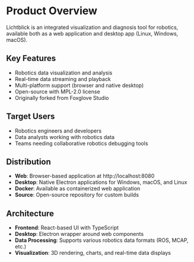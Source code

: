 # Product Overview

Lichtblick is an integrated visualization and diagnosis tool for robotics, available both as a web application and desktop app (Linux, Windows, macOS).

## Key Features

- Robotics data visualization and analysis
- Real-time data streaming and playback
- Multi-platform support (browser and native desktop)
- Open-source with MPL-2.0 license
- Originally forked from Foxglove Studio

## Target Users

- Robotics engineers and developers
- Data analysts working with robotics data
- Teams needing collaborative robotics debugging tools

## Distribution

- **Web**: Browser-based application at http://localhost:8080
- **Desktop**: Native Electron applications for Windows, macOS, and Linux
- **Docker**: Available as containerized web application
- **Source**: Open-source repository for custom builds

## Architecture

- **Frontend**: React-based UI with TypeScript
- **Desktop**: Electron wrapper around web components
- **Data Processing**: Supports various robotics data formats (ROS, MCAP, etc.)
- **Visualization**: 3D rendering, charts, and real-time data displays
